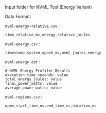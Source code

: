 Input folder for NVML Tool (Energy Variant)

Data Format:

`nvml-energy-relative.csv` :
```
time_relative_ms,energy_relative_joules
```

`nvml-energy.csv` :
```
timestamp_system_epoch_ms,nvml_joules_energy
```

`nvml-energy.dat` :
```
# NVML Energy Profiler Results
execution_time_seconds: value
total_energy_joules: value
final_power_watts: value
average_power_watts: value
```

`nvml-regions.csv` :
```
name,start_time_ns,end_time_ns,duration_ns
```
